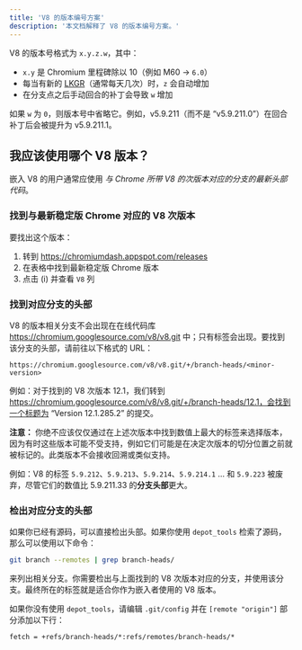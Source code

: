 ```yaml
---
title: 'V8 的版本编号方案'
description: '本文档解释了 V8 的版本编号方案。'
---
```

V8 的版本号格式为 `x.y.z.w`，其中：

- `x.y` 是 Chromium 里程碑除以 10（例如 M60 → `6.0`）
- 每当有新的 [LKGR](https://www.chromium.org/chromium-os/developer-library/glossary/#acronyms)（通常每天几次）时，`z` 会自动增加
- 在分支点之后手动回合的补丁会导致 `w` 增加

如果 `w` 为 `0`，则版本号中省略它。例如，v5.9.211（而不是 “v5.9.211.0”）在回合补丁后会被提升为 v5.9.211.1。

## 我应该使用哪个 V8 版本？

嵌入 V8 的用户通常应使用 *与 Chrome 所带 V8 的次版本对应的分支的最新头部代码*。

### 找到与最新稳定版 Chrome 对应的 V8 次版本

要找出这个版本：

1. 转到 https://chromiumdash.appspot.com/releases
2. 在表格中找到最新稳定版 Chrome 版本
3. 点击 (i) 并查看 `V8` 列


### 找到对应分支的头部

V8 的版本相关分支不会出现在在线代码库 https://chromium.googlesource.com/v8/v8.git 中；只有标签会出现。要找到该分支的头部，请前往以下格式的 URL：

```
https://chromium.googlesource.com/v8/v8.git/+/branch-heads/<minor-version>
```

例如：对于找到的 V8 次版本 12.1，我们转到 https://chromium.googlesource.com/v8/v8.git/+/branch-heads/12.1，会找到一个标题为 “Version 12.1.285.2” 的提交。

**注意：** 你绝不应该仅仅通过在上述次版本中找到数值上最大的标签来选择版本，因为有时这些版本可能不受支持，例如它们可能是在决定次版本的切分位置之前就被标记的。此类版本不会接收回溯或类似支持。

例如：V8 的标签 `5.9.212`、`5.9.213`、`5.9.214`、`5.9.214.1` … 和 `5.9.223` 被废弃，尽管它们的数值比 5.9.211.33 的**分支头部**更大。

### 检出对应分支的头部

如果你已经有源码，可以直接检出头部。如果你使用 `depot_tools` 检索了源码，那么可以使用以下命令：

```bash
git branch --remotes | grep branch-heads/
```

来列出相关分支。你需要检出与上面找到的 V8 次版本对应的分支，并使用该分支。最终所在的标签就是适合你作为嵌入者使用的 V8 版本。

如果你没有使用 `depot_tools`，请编辑 `.git/config` 并在 `[remote "origin"]` 部分添加以下行：

```
fetch = +refs/branch-heads/*:refs/remotes/branch-heads/*
```
